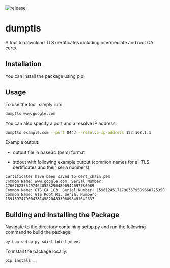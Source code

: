 ![release](https://github.com/SCGIS-Wales/dumptls/actions/workflows/release.yml/badge.svg)

# dumptls

A tool to download TLS certificates including intermediate and root CA certs.

## Installation

You can install the package using pip:


## Usage

To use the tool, simply run:

```bash
dumptls www.google.com
```

You can also specify a port and a resolve IP address:

```bash
dumptls example.com --port 8443 --resolve-ip-address 192.168.1.1
```

Example output:

- output file in base64 (pem) format

- stdout with following example output (common names for all TLS certificates and their seria numbers)

```
Certificates have been saved to cert_chain.pem
Common Name: www.google.com, Serial Number: 276676235549746405282904896944097780989
Common Name: GTS CA 1C3, Serial Number: 159612451717983579589660725350
Common Name: GTS Root R1, Serial Number: 159159747900478145820483398898491642637
```



##  Building and Installing the Package

Navigate to the directory containing setup.py and run the following command to build the package:

```bash
python setup.py sdist bdist_wheel
```

To install the package locally:

```bash
pip install .
```
